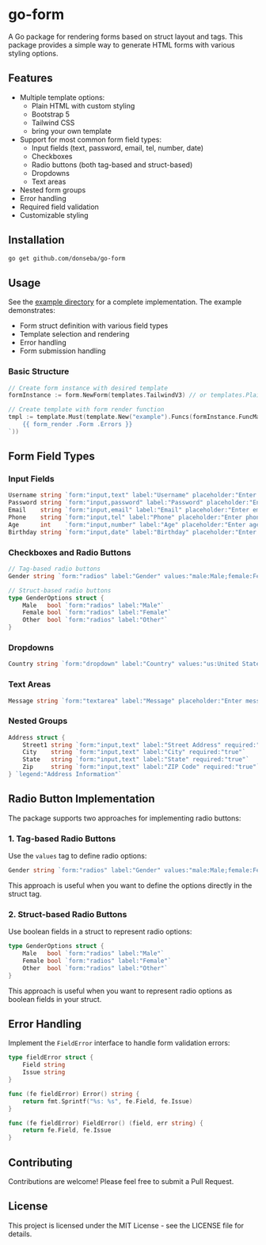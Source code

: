 # go-form

A Go package for rendering forms based on struct layout and tags. This package provides a simple way to generate HTML forms with various styling options.

## Features

- Multiple template options:
  - Plain HTML with custom styling
  - Bootstrap 5
  - Tailwind CSS
  - bring your own template
- Support for most common form field types:
  - Input fields (text, password, email, tel, number, date)
  - Checkboxes
  - Radio buttons (both tag-based and struct-based)
  - Dropdowns
  - Text areas
- Nested form groups
- Error handling
- Required field validation
- Customizable styling

## Installation

```bash
go get github.com/donseba/go-form
```

## Usage

See the [example directory](example/) for a complete implementation. The example demonstrates:
- Form struct definition with various field types
- Template selection and rendering
- Error handling
- Form submission handling

### Basic Structure

```go
// Create form instance with desired template
formInstance := form.NewForm(templates.TailwindV3) // or templates.Plain, templates.BootstrapV5

// Create template with form render function
tmpl := template.Must(template.New("example").Funcs(formInstance.FuncMap()).Parse(`
    {{ form_render .Form .Errors }}
`))
```

## Form Field Types

### Input Fields
```go
Username string `form:"input,text" label:"Username" placeholder:"Enter username" required:"true"`
Password string `form:"input,password" label:"Password" placeholder:"Enter password" required:"true"`
Email    string `form:"input,email" label:"Email" placeholder:"Enter email" required:"true"`
Phone    string `form:"input,tel" label:"Phone" placeholder:"Enter phone"`
Age      int    `form:"input,number" label:"Age" placeholder:"Enter age" step:"1"`
Birthday string `form:"input,date" label:"Birthday" placeholder:"Enter birthday"`
```

### Checkboxes and Radio Buttons
```go
// Tag-based radio buttons
Gender string `form:"radios" label:"Gender" values:"male:Male;female:Female;other:Other"`

// Struct-based radio buttons
type GenderOptions struct {
    Male   bool `form:"radios" label:"Male"`
    Female bool `form:"radios" label:"Female"`
    Other  bool `form:"radios" label:"Other"`
}
```

### Dropdowns
```go
Country string `form:"dropdown" label:"Country" values:"us:United States;ca:Canada;uk:United Kingdom"`
```

### Text Areas
```go
Message string `form:"textarea" label:"Message" placeholder:"Enter message" rows:"5" cols:"50"`
```

### Nested Groups
```go
Address struct {
    Street1 string `form:"input,text" label:"Street Address" required:"true"`
    City    string `form:"input,text" label:"City" required:"true"`
    State   string `form:"input,text" label:"State" required:"true"`
    Zip     string `form:"input,text" label:"ZIP Code" required:"true"`
} `legend:"Address Information"`
```

## Radio Button Implementation

The package supports two approaches for implementing radio buttons:

### 1. Tag-based Radio Buttons
Use the `values` tag to define radio options:
```go
Gender string `form:"radios" label:"Gender" values:"male:Male;female:Female;other:Other"`
```
This approach is useful when you want to define the options directly in the struct tag.

### 2. Struct-based Radio Buttons
Use boolean fields in a struct to represent radio options:
```go
type GenderOptions struct {
    Male   bool `form:"radios" label:"Male"`
    Female bool `form:"radios" label:"Female"`
    Other  bool `form:"radios" label:"Other"`
}
```
This approach is useful when you want to represent radio options as boolean fields in your struct.

## Error Handling

Implement the `FieldError` interface to handle form validation errors:

```go
type fieldError struct {
    Field string
    Issue string
}

func (fe fieldError) Error() string {
    return fmt.Sprintf("%s: %s", fe.Field, fe.Issue)
}

func (fe fieldError) FieldError() (field, err string) {
    return fe.Field, fe.Issue
}
```

## Contributing

Contributions are welcome! Please feel free to submit a Pull Request.

## License

This project is licensed under the MIT License - see the LICENSE file for details.